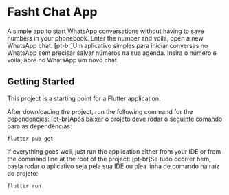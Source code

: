 # Fasht Chat App
A simple app to start WhatsApp conversations without having to save numbers in your phonebook. Enter the number and voila, open a new WhatsApp chat.
[pt-br]Um aplicativo simples para iniciar conversas no WhatsApp sem precisar salvar números na sua agenda. Insira o número e voilá, abre no WhatsApp um novo chat.

## Getting Started

This project is a starting point for a Flutter application.

After downloading the project, run the following command for the dependencies:
[pt-br]Após baixar o projeto deve rodar o seguinte comando para as dependências:

```
flutter pub get
```

If everything goes well, just run the application either from your IDE or from the command line at the root of the project:
[pt-br]Se tudo ocorrer bem, basta rodar o aplicativo seja pela sua IDE ou plea linha de comando na raiz do projeto:
```
flutter run
```